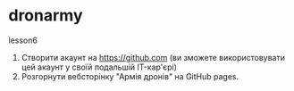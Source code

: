 # dronarmy
lesson6
1. Створити акаунт на https://github.com (ви зможете використовувати цей акаунт у своїй подальшій IT-кар'єрі)
2. Розгорнути вебсторінку "Армія дронів" на GitHub pages. 
